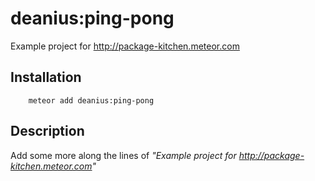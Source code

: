 # deanius:ping-pong

Example project for http://package-kitchen.meteor.com 

## Installation

```
    meteor add deanius:ping-pong
```

## Description

Add some more along the lines of *"Example project for http://package-kitchen.meteor.com"*